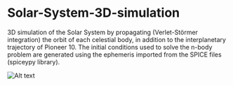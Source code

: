 # Solar-System-3D-simulation
3D simulation of the Solar System by propagating (Verlet-Störmer integration) the orbit of each celestial body,  in addition to the interplanetary trajectory of Pioneer 10. The initial  conditions used to solve the n-body problem are generated using the ephemeris  imported from the SPICE files (spiceypy library). 


![Alt text](relative/path/to/solarsys_im.jpg?raw=true "Title")

